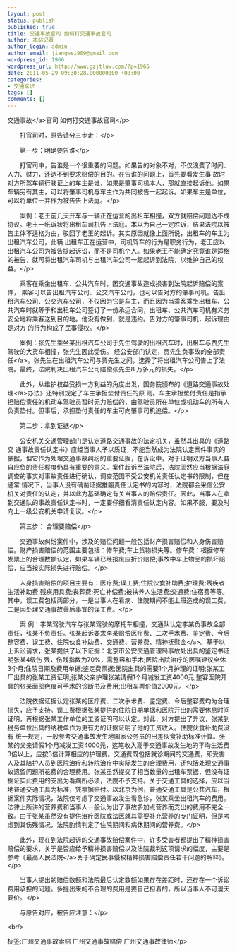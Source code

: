```yaml
---
layout: post
status: publish
published: true
title: 交通事故官司 如何打交通事故官司
author: 本站记者
author_login: admin
author_email: jiangwei909@gmail.com
wordpress_id: 1966
wordpress_url: http://www.gzjtlaw.com/?p=1966
date: 2011-05-29 09:30:28.000000000 +08:00
categories:
- 交通常识
tags: []
comments: []
---
```

<p><p><a>交通事故<&#47;a>官司 如何打交通事故官司<&#47;p><p><p>　　打官司时，原告请分三步走：<&#47;p><p>　　第一步：明确要告谁<&#47;p><p>　　打官司中，告谁是一个很重要的问题。如果告的对象不对，不仅浪费了时间、人力、财力，还达不到要求赔偿的目的。在告谁的问题上，首先要看发生事 故时对方所驾车辆行驶证上的车主是谁，如果是肇事司机本人，那就直接起诉他。如果车辆另有其主，可以将肇事司机与车主作为共同被告一起起诉。如果车主是单位，可以将单位一并作为被告告上法庭。<&#47;p><p>　　案例：老王前几天开车与一辆正在运营的出租车相撞，双方就赔偿问题达不成协议。老王一纸诉状将出租车司机告上法庭。本以为自己一定胜诉，结果法院以被告主体不适格为由，驳回了老王的起诉。其实原因就像上面所说，出租车的车主为出租汽车公司，此辆 出租车正在运营中，司机驾车的行为是职务行为，老王应以出租汽车公司为被告提起诉讼，而不是司机个人。如果老王不能确定究竟谁是适格的被告，就可将出租汽车司机与出租汽车公司一起起诉到法院，以维护自己的权益。<&#47;p><p>　　乘客在乘坐出租车、公共汽车时，因交通事故造成损害到法院起诉赔偿的案件， 乘客可以告出租汽车公司、公交汽车公司，也可以告对方的肇事司机。告出租汽车公司、公交汽车公司，不仅因为它是车主，而且因为当乘客乘坐出租车、公共汽车时就等于和出租车公司签订了一份承运合同，出租车、公共汽车司机有义务安全地将乘客送到目的地。他没有做到，就是违约。告对方的肇事司机，起诉理由是对方 的行为构成了民事侵权。<&#47;p><p>　　案例：张先生乘坐某出租汽车公司于先生驾驶的出租汽车时，出租车与贾先生驾驶的大货车相撞，张先生因此受伤。 经公安部门认定，贾先生负事故的<a>全部责任<&#47;a>。张先生在出租汽车公司与贾先生之间，选择了将出租汽车公司告上了法院。最终，法院判决出租汽车公司赔偿张先生8 万多元的损失。<&#47;p><p>　　此外，从维护权益受损一方利益的角度出发，国务院颁布的《道路<a>交通事故处理<&#47;a>办法》还特别规定了车主承担垫付责任的原 则。车主承担垫付责任是指承担赔偿责任的机动车驾驶员暂时无力赔偿的，由驾驶员所在单位或机动车的所有人负责垫付。但事后，承担垫付责任的车主可向肇事司机追偿。<&#47;p><p>　　第二步：拿到证据<&#47;p><p>　　公安机关交通管理部门是认定道路交通事故的法定机关，虽然其出具的《道路交 通事故责任认定书》应经当事人予以质证，不能当然成为法院认定案件事实的依据，但它作为处理交通事故纠纷的重要证据，在诉讼中，对于证明双方当事人各自应负的责任程度仍具有重要的意义。案件起诉至法院后，法院固然应当根据法庭调查的事实对事故责任进行确认，调查范围不受公安机关责任认定书的限制，但在通常 情况下，当事人没有确凿证据推翻责任认定书的内容时，法院都会采信公安机关对责任的认定，并以此为基础确定有关当事人的赔偿责任。因此，当事人在拿到交通队的事故责任认定书时，一定要仔细看清责任认定内容。如果不服，要及时向上一级公安机关申请复议。<&#47;p><p>　　第三步： 合理要赔偿<&#47;p><p>　　交通事故纠纷案件中，涉及的赔偿问题一般包括财产损害赔偿和人身伤害赔偿。财产损害赔偿的范围主要包括：修车费;车上货物损失等。修车费：根据修车发票上的合理数额认定，如果车辆已经报废应折价赔偿;事故中车上物品的损坏赔偿，应当按实际损失进行赔偿。<&#47;p><p>　　人身损害赔偿的项目主要有：医疗费;误工费;住院伙食补助费;护理费;残疾者生活补助费;残疾用具费;丧葬费;死亡补偿费;被扶养人生活费;交通费;住宿费等等。其中，误工费包括两部分，一是当事人在看病、住院期间不能上班造成的误工费，二是因处理交通事故善后事宜的误工费。<&#47;p><p>　　案 例：李某驾驶汽车与张某驾驶的摩托车相撞，交通队认定李某负事故全部责任，张某不负责任。张某起诉要求李某赔偿医疗费、二次手术费、鉴定费、今后整容费、误工费、住院伙食补助费、交通费、营养费、精神<a>抚慰金<&#47;a>。基于以上诉讼请求，张某提供了以下证据：北京市公安交通管理局事故处出具的鉴定书证明张某4级伤 残，伤残指数为70%，需整容和手术;医院出院治疗的医嘱建议全休3个月;住院日期及费用单据;鉴定费票据;医院出具的需要1个月护理的证明;张某工厂出具的张某工资证明;张某父亲护理张某请假1个月减发工资4000元;整容医院开具的张某面部疤痕可手术的诊断书及费用;出租车票价值2000元。<&#47;p><p>　　法院依据证据认定张某的医疗费、二次手术费、鉴定费、今后整容费均为合理损失，应予支持。误工费根据张某提供的住院日期单据和医院开出的需要休息时间证明，再根据张某工作单位的工资证明可以认定。对此，对方提出了异议，张某到税务单位出具的纳税单作为更有力的证据证明了他的工资收入。住院伙食补助费没有 统一规定，一般参考交通事故发生地国家公务员的出差伙食补助标准计算。张某的父亲请假1个月减发工资4000元，这笔收入高于交通事故发生地的平均生活费 3倍以上，应按3倍计算相应的护理费。交通费既包括就诊期间的交通费，即受害人及其陪护人员到医院治疗和转院治疗中实际发生的合理费用，还包括处理交通事故遗留问题所花费的合理费用。张某虽然提交了相当数量的出租车票据，但没有证据证实此费用的支出为看病所必须，法院不予支持。关于交通工具的选择，应以当 地普通交通工具为标准，凭票据赔付。以北京为例，普通交通工具是公共汽车，根据案件实际情况，法院仅考虑了交通事故发生看急诊，张某乘坐出租汽车的费用。法律上所讲的营养费和当事人一般认为出了事故多加点营养而支出的费用不完全一致。由于张某虽然没有提供治疗医院或法医就其需要补充营养的专门证明，但是考 虑到其伤残情况，法院酌情判定了住院期间和病休期间的营养费。<&#47;p><p>　　此外，现在到法院起诉的交通事故赔偿案件中，许多受害者都提出了精神损害赔偿的要求，关于是否应给予精神损害赔偿以及法院裁判这项请求的幅度，主要是参考《最高<a>人民法院<&#47;a>关于确定民事侵权精神损害赔偿责任若干问题的解释》。<&#47;p><p>　　当事人提出的赔偿数额和法院最后认定数额如果存在差距时，还存在一个诉讼费用承担的问题。多提出来的不合理的费用是要自己担着的，所以当事人不可漫天要价。<&#47;p><p>　　与原告对应，被告应注意：<&#47;p><br&#47;><p>标签:广州交通事故索赔 广州交通事故赔偿 广州交通事故律师<&#47;p>
